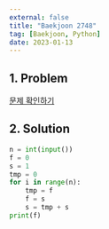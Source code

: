 ```yaml
---
external: false
title: "Baekjoon 2748"
tag: [Baekjoon, Python]
date: 2023-01-13
---
```


## 1. Problem

[문제 확인하기](https://www.acmicpc.net/problem/2748)

## 2. Solution

```python
n = int(input())
f = 0
s = 1
tmp = 0
for i in range(n):
    tmp = f
    f = s
    s = tmp + s
print(f)
```
